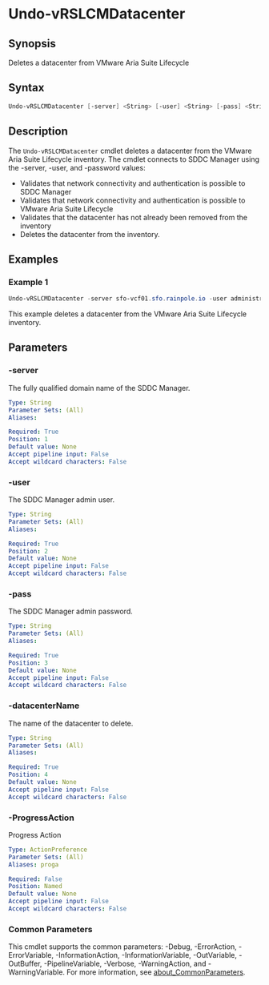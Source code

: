 # Undo-vRSLCMDatacenter

## Synopsis

Deletes a datacenter from VMware Aria Suite Lifecycle

## Syntax

```powershell
Undo-vRSLCMDatacenter [-server] <String> [-user] <String> [-pass] <String> [-datacenterName] <String> [-ProgressAction <ActionPreference>] [<CommonParameters>]
```

## Description

The `Undo-vRSLCMDatacenter` cmdlet deletes a datacenter from the VMware Aria Suite Lifecycle inventory.
The
cmdlet connects to SDDC Manager using the -server, -user, and -password values:

- Validates that network connectivity and authentication is possible to SDDC Manager
- Validates that network connectivity and authentication is possible to VMware Aria Suite Lifecycle
- Validates that the datacenter has not already been removed from the inventory
- Deletes the datacenter from the inventory.

## Examples

### Example 1

```powershell
Undo-vRSLCMDatacenter -server sfo-vcf01.sfo.rainpole.io -user administrator@vsphere.local -pass VMw@re1! -datacenterName xint-m01-dc01
```

This example deletes a datacenter from the VMware Aria Suite Lifecycle inventory.

## Parameters

### -server

The fully qualified domain name of the SDDC Manager.

```yaml
Type: String
Parameter Sets: (All)
Aliases:

Required: True
Position: 1
Default value: None
Accept pipeline input: False
Accept wildcard characters: False
```

### -user

The SDDC Manager admin user.

```yaml
Type: String
Parameter Sets: (All)
Aliases:

Required: True
Position: 2
Default value: None
Accept pipeline input: False
Accept wildcard characters: False
```

### -pass

The SDDC Manager admin password.

```yaml
Type: String
Parameter Sets: (All)
Aliases:

Required: True
Position: 3
Default value: None
Accept pipeline input: False
Accept wildcard characters: False
```

### -datacenterName

The name of the datacenter to delete.

```yaml
Type: String
Parameter Sets: (All)
Aliases:

Required: True
Position: 4
Default value: None
Accept pipeline input: False
Accept wildcard characters: False
```

### -ProgressAction

Progress Action

```yaml
Type: ActionPreference
Parameter Sets: (All)
Aliases: proga

Required: False
Position: Named
Default value: None
Accept pipeline input: False
Accept wildcard characters: False
```

### Common Parameters

This cmdlet supports the common parameters: -Debug, -ErrorAction, -ErrorVariable, -InformationAction, -InformationVariable, -OutVariable, -OutBuffer, -PipelineVariable, -Verbose, -WarningAction, and -WarningVariable. For more information, see [about_CommonParameters](http://go.microsoft.com/fwlink/?LinkID=113216).
